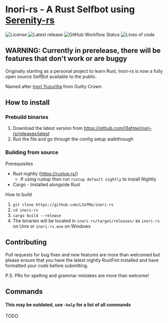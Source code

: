 # Inori-rs - A Rust Selfbot using [Serenity-rs](github.com/serenity-rs/serenity/)
![License](https://img.shields.io/github/license/L3afMe/Inori-rs?style=for-the-badge)
![Latest release](https://img.shields.io/github/v/release/L3afMe/Inori-rs?include_prereleases&style=for-the-badge)
![GitHub Workflow Status](https://img.shields.io/github/workflow/status/L3afMe/Inori-rs/Rust%20Checker?style=for-the-badge)
![Lines of code](https://img.shields.io/tokei/lines/github/L3afMe/inori-rs?style=for-the-badge)

## WARNING: Currently in prerelease, there will be features that don't work or are buggy

Originally starting as a personal project to learn Rust, 
Inori-rs is now a fully open source SelfBot available to the public. 

Named after [Inori Yuzuriha](https://guiltycrown.fandom.com/wiki/Inori_Yuzuriha) from Guilty Crown

## How to install

### Prebuild binaries

1) Download the latest version from https://github.com/l3afme/inori-rs/releases/latest
2) Run the file and go through the config setup walkthrough

### Building from source

Prerequisites
- Rust nightly (https://rustup.rs/)
  - If using rustup then run `rustup default nightly` to install Nightly
- Cargo - Installed alongside Rust

How to build
1) `git clone https://github.com/L3afMe/inori-rs`
2) `cd inori-rs`
3) `cargo build --release`
4) The binaries will be located in `inori-rs/target/releases/` as `inori-rs` on Unix or `inori-rs.exe` on Windows

## Contributing

Pull requests for bug fixes and new features are more than welcomed but please ensure that you have the latest nightly RustFmt installed and have formatted your code before submitting.

P.S. PRs for spelling and grammar mistakes are more than welcome!

## Commands

#### This may be outdated, use `~help` for a list of all commands

TODO
